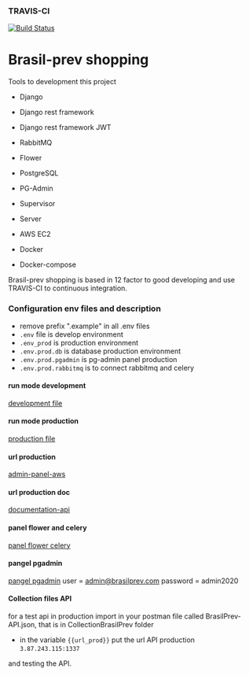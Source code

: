 ### TRAVIS-CI

[![Build Status](https://travis-ci.com/ngelrojas/brasilprev-shopping.svg?branch=master)](https://travis-ci.com/ngelrojas/brasilprev-shopping)

# Brasil-prev shopping

Tools to development this project

-   Django
-   Django rest framework
-   Django rest framework JWT
-   RabbitMQ
-   Flower
-   PostgreSQL
-   PG-Admin
-   Supervisor

-   Server
-   AWS EC2
-   Docker
-   Docker-compose

Brasil-prev shopping is based in 12 factor to good developing and use TRAVIS-CI to continuous integration.

### Configuration env files and description

-   remove prefix ".example" in all .env files
-   `.env` file is develop environment
-   `.env_prod` is production environment
-   `.env.prod.db` is database production environment
-   `.env.prod.pgadmin` is pg-admin panel production
-   `.env.prod.rabbitmq` is to connect rabbitmq and celery

#### run mode development

[development file](https://github.com/ngelrojas/brasilprev-shopping/blob/master/DEVELOPMENT.md)

#### run mode production

[production file](https://github.com/ngelrojas/brasilprev-shopping/blob/master/PRODUCTION.md)

#### url production

[admin-panel-aws](http://3.87.243.115:1337/admin/)

#### url production doc

[documentation-api](http://3.87.243.115:1337/api/v1/brasilprev/)

#### panel flower and celery

[panel flower celery](http://3.87.243.115:5555)

#### pangel pgadmin

[pangel pgadmin](http://3.87.243.115:5051)
user = admin@brasilprev.com
password = admin2020

#### Collection files API

for a test api in production
import in your postman file called BrasilPrev-API.json, that is in CollectionBrasilPrev folder

-   in the variable `{{url_prod}}` put the url API production `3.87.243.115:1337`

and testing the API.
